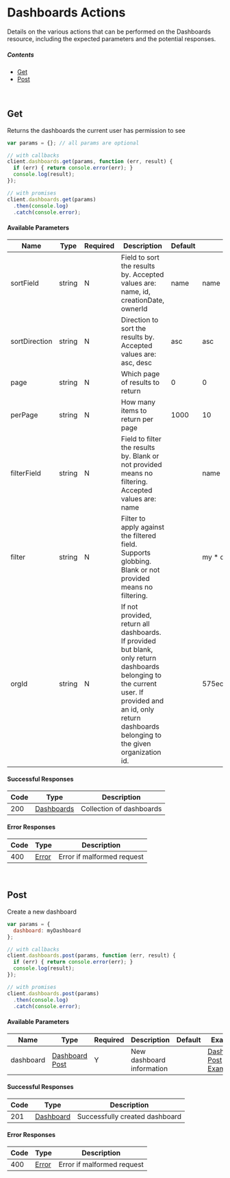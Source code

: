 # Dashboards Actions

Details on the various actions that can be performed on the
Dashboards resource, including the expected
parameters and the potential responses.

##### Contents

*   [Get](#get)
*   [Post](#post)

<br/>

## Get

Returns the dashboards the current user has permission to see

```javascript
var params = {}; // all params are optional

// with callbacks
client.dashboards.get(params, function (err, result) {
  if (err) { return console.error(err); }
  console.log(result);
});

// with promises
client.dashboards.get(params)
  .then(console.log)
  .catch(console.error);
```

#### Available Parameters

| Name | Type | Required | Description | Default | Example |
| ---- | ---- | -------- | ----------- | ------- | ------- |
| sortField | string | N | Field to sort the results by. Accepted values are: name, id, creationDate, ownerId | name | name |
| sortDirection | string | N | Direction to sort the results by. Accepted values are: asc, desc | asc | asc |
| page | string | N | Which page of results to return | 0 | 0 |
| perPage | string | N | How many items to return per page | 1000 | 10 |
| filterField | string | N | Field to filter the results by. Blank or not provided means no filtering. Accepted values are: name |  | name |
| filter | string | N | Filter to apply against the filtered field. Supports globbing. Blank or not provided means no filtering. |  | my * dashboard |
| orgId | string | N | If not provided, return all dashboards. If provided but blank, only return dashboards belonging to the current user.  If provided and an id, only return dashboards belonging to the given organization id. |  | 575ece7e7ae143cd83dc4a9c |

#### Successful Responses

| Code | Type | Description |
| ---- | ---- | ----------- |
| 200 | [Dashboards](_schemas.md#dashboards) | Collection of dashboards |

#### Error Responses

| Code | Type | Description |
| ---- | ---- | ----------- |
| 400 | [Error](_schemas.md#error) | Error if malformed request |

<br/>

## Post

Create a new dashboard

```javascript
var params = {
  dashboard: myDashboard
};

// with callbacks
client.dashboards.post(params, function (err, result) {
  if (err) { return console.error(err); }
  console.log(result);
});

// with promises
client.dashboards.post(params)
  .then(console.log)
  .catch(console.error);
```

#### Available Parameters

| Name | Type | Required | Description | Default | Example |
| ---- | ---- | -------- | ----------- | ------- | ------- |
| dashboard | [Dashboard Post](_schemas.md#dashboard-post) | Y | New dashboard information |  | [Dashboard Post Example](_schemas.md#dashboard-post-example) |

#### Successful Responses

| Code | Type | Description |
| ---- | ---- | ----------- |
| 201 | [Dashboard](_schemas.md#dashboard) | Successfully created dashboard |

#### Error Responses

| Code | Type | Description |
| ---- | ---- | ----------- |
| 400 | [Error](_schemas.md#error) | Error if malformed request |
